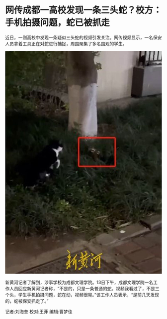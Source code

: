 # 网传成都一高校发现一条三头蛇？校方：手机拍摄问题，蛇已被抓走

近日，一则高校中发现一条疑似三头蛇的视频引发关注。网传视频显示，一名保安人员拿着工具正在对蛇进行捕捉，周围聚集了多名围观的学生。

![a47694ee9f788669470b66b1503e314c.jpg](https://raw.githubusercontent.com/qqhsx/qqnews_image/main/2024/04/13/网传成都一高校发现一条三头蛇？校方：手机拍摄问题，蛇已被抓走/a47694ee9f788669470b66b1503e314c.jpg)

新黄河记者了解到，涉事学校为成都文理学院。13日下午，成都文理学院一名工作人员回应新黄河记者称，“不是的，只是一条普通的蛇。视频我看过了，不是三个头，学生手机拍摄问题，蛇在动，视频很晃。”该工作人员表示，“是前几天发现的，蛇被保安抓走了。”

记者:刘海奎 校对:王菲 编辑:曹梦佳

